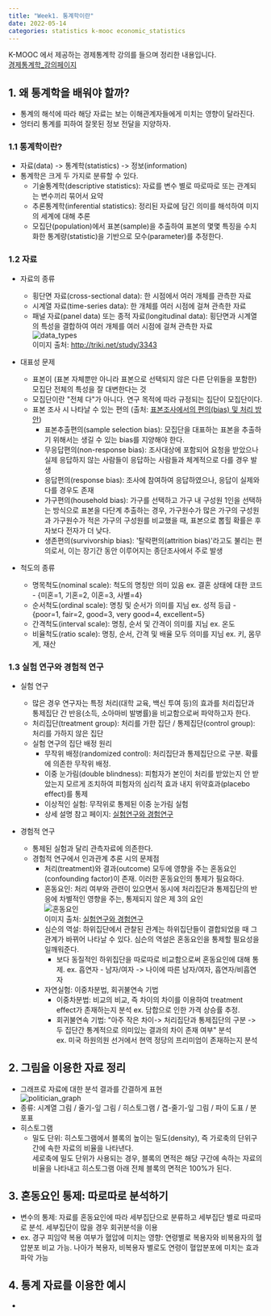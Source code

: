 ```yaml
---
title: "Week1. 통계학이란"
date: 2022-05-14
categories: statistics k-mooc economic_statistics
---
```


K-MOOC 에서 제공하는 경제통계학 강의를 들으며 정리한 내용입니다. <br/>
[경제통계학_강의페이지](http://www.kmooc.kr/courses/course-v1:SNUk+SNU212_204_1k+2021_T2/course/)

## 1. 왜 통계학을 배워야 할까?
  - 통계의 해석에 따라 해당 자료는 보는 이해관계자들에게 미치는 영향이 달라진다.
  - 엉터리 통계를 피하여 잘못된 정보 전달을 지양하자.
### 1.1 통계학이란?
  - 자료(data) -> 통계학(statistics) -> 정보(information)
  - 통계학은 크게 두 가지로 분류할 수 있다.
    - 기술통계학(descriptive statistics): 자료를 변수 별로 따로따로 또는 관계되는 변수끼리 묶어서 요약
    - 추론통계학(inferential statistics): 정리된 자료에 담긴 의미를 해석하여 미지의 세계에 대해 추론
    - 모집단(population)에서 표본(sample)을 추출하여 표본의 몇몇 특징을 수치화한 통계량(statistic)을 기반으로 모수(parameter)를 추정한다.


### 1.2 자료
  - 자료의 종류
    - 횡단면 자료(cross-sectional data): 한 시점에서 여러 개체를 관측한 자료
    - 시계열 자료(time-series data): 한 개체를 여러 시점에 걸쳐 관측한 자료
    - 패널 자료(panel data) 또는 종적 자료(longitudinal data): 횡단면과 시계열의 특성을 결합하여 여러 개체를 여러 시점에 걸쳐 관측한 자료 <br/>
      ![data_types](https://i0.wp.com/triki.net/wp-content/uploads/2018/11/statistics-data-1-1.png?w=756.png) <br/>
      이미지 출처: http://triki.net/study/3343 <br/>
   - 대표성 문제
     - 표본이 (표본 자체뿐만 아니라 표본으로 선택되지 않은 다른 단위들을 포함한) 모집단 전체의 특성을 잘 대변한다는 것
     - 모집단이란 "전체 다"가 아니다. 연구 목적에 따라 규정되는 집단이 모집단이다.
     - 표본 조사 시 나타날 수 있는 편의 (출처: [표본조사에서의 편의(bias) 및 처리 방안](https://m.blog.naver.com/PostView.naver?isHttpsRedirect=true&blogId=ireenee2u&logNo=221134654909))
        - 표본추출편의(sample selection bias): 모집단을 대표하는 표본을 추출하기 위해서는 생길 수 있는 bias를 지양해야 한다.
        - 무응답편의(non-response bias): 조사대상에 포함되어 요청을 받았으나 실제 응답하지 않는 사람들이 응답하는 사람들과 체계적으로 다를 경우 발생
        - 응답편의(response bias): 조사에 참여하여 응답하였으나, 응답이 실제와 다를 경우도 존재
        - 가구편의(household bias): 가구를 선택하고 가구 내 구성원 1인을 선택하는 방식으로 표본을 다단계 추출하는 경우, 가구원수가 많은 가구의 구성원과 가구원수가 적은 가구의 구성원를 비교했을 때, 표본으로 뽑힐 확률은 후자보다 전자가 더 낮다.
        - 생존편의(survivorship bias): '탈락편의(attrition bias)'라고도 불리는 편의로서, 이는 장기간 동안 이루어지는 종단조사에서 주로 발생

  - 척도의 종류
    - 명목척도(nominal scale): 척도의 명칭만 의미 있음 ex. 결혼 상태에 대한 코드 - {미혼=1, 기혼=2, 이혼=3, 사별=4}
    - 순서척도(ordinal scale): 명칭 및 순서가 의미를 지님  ex. 성적 등급 - {poor=1, fair=2, good=3, very good=4, excellent=5}
    - 간격척도(interval scale): 명칭, 순서 및 간격이 의미를 지님  ex. 온도
    - 비율척도(ratio scale): 명칭, 순서, 간격 및 배율 모두 의미를 지님  ex. 키, 몸무게, 재산

  ### 1.3 실험 연구와 경험적 연구
  - 실험 연구
    - 많은 경우 연구자는 특정 처리(대학 교육, 백신 투여 등)의 효과를 처리집단과 통제집단 간 반응(소득, 소아마비 발병률)을 비교함으로써 파악하고자 한다.
    - 처리집단(treatment group): 처리를 가한 집단 / 통제집단(control group): 처리를 가하지 않은 집단
    - 실험 연구의 집단 배정 원리
      - 무작위 배정(randomized control): 처리집단과 통제집단으로 구분. 확률에 의존한 무작위 배정.
      - 이중 눈가림(double blindness): 피험자가 본인이 처리를 받았는지 안 받았는지 모르게 조치하여 피험자의 심리적 효과 내지 위약효과(placebo effect)를 통제
      - 이상적인 실험: 무작위로 통제된 이중 눈가림 실험
      - 상세 설명 참고 페이지: [실험연구와 경험연구](https://analystree.tistory.com/26)

  - 경험적 연구
    - 통제된 실험과 달리 관측자료에 의존한다.
    - 경험적 연구에서 인과관계 추론 시의 문제점
      - 처리(treatment)와 결과(outcome) 모두에 영향을 주는 혼동요인(confounding factor)이 존재. 이러한 혼동요인의 통제가 필요하다.
      - 혼동요인: 처리 여부와 관련이 있으면서 동시에 처리집단과 통제집단의 반응에 차별적인 영향을 주는, 통제되지 않은 제 3의 요인 <br/>
      ![혼동요인](https://img1.daumcdn.net/thumb/R1280x0/?scode=mtistory2&fname=http%3A%2F%2Fcfile6.uf.tistory.com%2Fimage%2F995561505C0E69EC17F8E6.png) <br/>
      이미지 출처: [실험연구와 경험연구](https://analystree.tistory.com/26)  <br/>
      - 심슨의 역설: 하위집단에서 관찰된 관계는 하위집단들이 결합되었을 때 그 관계가 바뀌어 나타날 수 있다. 심슨의 역설은 혼동요인을 통제할 필요성을 일깨워준다.
        - 보다 동질적인 하위집단을 따로따로 비교함으로써 혼동요인에 대해 통제. ex. 흡연자 - 남자/여자 -> 나이에 따른 남자/여자, 흡연자/비흡연자
      - 자연실험: 이중차분법, 회귀불연속 기법
        - 이중차분법: 비교의 비교, 즉 차이의 차이를 이용하여 treatment effect가 존재하는지 분석  ex. 담합으로 인한 가격 상승률 추정.
        - 회귀불연속 기법: "아주 작은 차이-> 처리집단과 통제집단의 구분 -> 두 집단간 통계적으로 의미있는 결과의 차이 존재 여부" 분석 <br/> ex. 미국 하원의원 선거에서 현역 정당의 프리미엄이 존재하는지 분석

## 2. 그림을 이용한 자료 정리
- 그래프로 자료에 대한 분석 결과를 간결하게 표현 <br/>
![politician_graph](https://imgur.com/q8hIqK9.png)  <br/>
- 종류: 시계열 그림 / 줄기-잎 그림 / 히스토그램 / 겹-줄기-잎 그림 / 파이 도표 / 분포표
- 히스토그램
  - 밀도 단위: 히스토그램에서 블록의 높이는 밀도(density), 즉 가로축의 단위구간에 속한 자료의 비율을 나타낸다. <br/> 세로축에 밀도 단위가 사용되는 경우, 블록의 면적은 해당 구간에 속하는 자료의 비율을 나타내고 히스토그램 아래 전체 블록의 면적은 100%가 된다.

## 3. 혼동요인 통제: 따로따로 분석하기
- 변수의 통제: 자료를 혼동요인에 따라 세부집단으로 분류하고 세부집단 별로 따로따로 분석. 세부집단이 많을 경우 회귀분석을 이용
- ex. 경구 피임약 복용 여부가 혈압에 미치는 영향: 연령별로 복용자와 비복용자의 혈압분포 비교 가능. 나아가 복용자, 비복용자 별로도 연령이 혈압분포에 미치는 효과 파악 가능

## 4. 통계 자료를 이용한 예시
- 



